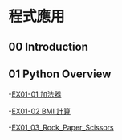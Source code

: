 # 程式應用

## 00 Introduction

## 01 Python Overview
-[EX01-01 加法器](EX01_01_加法器.ipynb)

-[EX01-02 BMI 計算](EX01_02_BMI_計算.ipynb)

-[EX01_03_Rock_Paper_Scissors](EX01_03_Rock_Paper_Scissors.ipynb)
